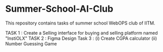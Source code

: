 # Summer-School-AI-Club
This repository contains tasks of summer school WebOPS club of IITM.

TASK 1 : Create a Selling interface for buying and selling platform named "InstiOLX"
TASK 2 : Figma Design 
Task 3 : (i) Create CGPA calculator 
         (ii) Number Guessing Game
